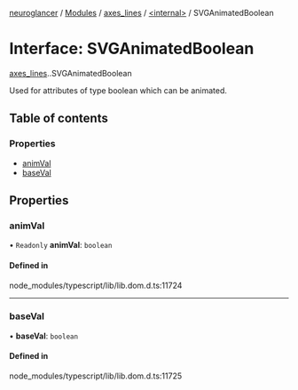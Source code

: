 [neuroglancer](../README.md) / [Modules](../modules.md) / [axes\_lines](../modules/axes_lines.md) / [<internal\>](../modules/axes_lines._internal_.md) / SVGAnimatedBoolean

# Interface: SVGAnimatedBoolean

[axes_lines](../modules/axes_lines.md).[<internal>](../modules/axes_lines._internal_.md).SVGAnimatedBoolean

Used for attributes of type boolean which can be animated.

## Table of contents

### Properties

- [animVal](axes_lines._internal_.SVGAnimatedBoolean.md#animval)
- [baseVal](axes_lines._internal_.SVGAnimatedBoolean.md#baseval)

## Properties

### animVal

• `Readonly` **animVal**: `boolean`

#### Defined in

node_modules/typescript/lib/lib.dom.d.ts:11724

___

### baseVal

• **baseVal**: `boolean`

#### Defined in

node_modules/typescript/lib/lib.dom.d.ts:11725
